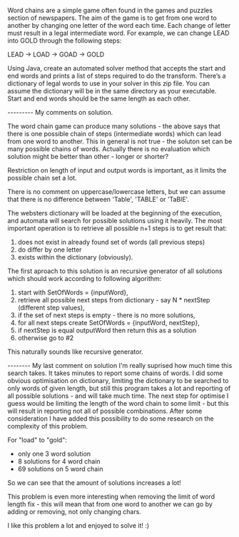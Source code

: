 Word chains are a simple game often found in the games and puzzles section of
newspapers. The aim of the game is to get from one word to another by changing
one letter of the word each time. Each change of letter must result in a legal
intermediate word. For example, we can change LEAD into GOLD through the
following steps:

LEAD → LOAD → GOAD → GOLD

Using Java, create an automated solver method that accepts the start and end words
and prints a list of steps required to do the transform. There’s a dictionary of legal
words to use in your solver in this zip file. You can assume the dictionary will be in
the same directory as your executable. Start and end words should be the same
length as each other.


--------- My comments on solution.

The word chain game can produce many solutions - the above says that there is one possible chain of steps (intermediate
words) which can lead from one word to another. This in general is not true - the soluton set can be many possible
chains of words. Actually there is no evaluation which solution might be better than other - longer or shorter?

Restriction on length of input and output words is important, as it limits the possible chain set a lot.

There is no comment on uppercase/lowercase letters, but we can assume that there is no difference between 'Table', 'TABLE' or
'TaBlE'.

The websters dictionary will be loaded at the beginning of the execution, and automata will search for possible solutions
using it heavily.
The most important operation is to retrieve all possible n+1 steps is to get result that:
1) does not exist in already found set of words (all previous steps)
2) do differ by one letter
3) exists within the dictionary (obviously).

The first aproach to this solution is an recursive generator of all solutions which should work according to following
algorithm:

1) start with SetOfWords = {inputWord},
2) retrieve all possible next steps from dictionary - say N * nextStep (different step values),
3) if the set of next steps is empty - there is no more solutions,
3) for all next steps create SetOfWords = {inputWord, nextStep},
4) if nextStep is equal outputWord then return this as a solution
5) otherwise go to #2

This naturally sounds like recursive generator.

-------- My last comment on solution
I'm really suprised how much time this search takes. It takes minutes to report some chains of words. I did some obvious
optimisation on dictionary, limiting the dictionary to be searched to only words of given length, but still this program
takes a lot and reporting of all possible solutions - and will take much time.
The next step for optimise I guess would be limiting the length of the word chain to some limit - but this will result
in reporting not all of possible combinations. After some consideration I have added this possibility to do some research
on the complexity of this problem.

For "load" to "gold":
- only one 3 word solution
- 8 solutions for 4 word chain
- 69 solutions on 5 word chain

So we can see that the amount of solutions increases a lot!

This problem is even more interesting when removing the limit of word length fix - this will mean that from one word to
another we can go by adding or removing, not only changing chars.

I like this problem a lot and enjoyed to solve it! :)
